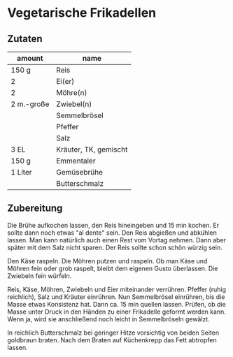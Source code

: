 <!--
categories: Braten, Gemüse, Getreide, Hauptspeise, Reis, Vegetarisch
source: https://www.chefkoch.de/rezepte/1631611270752104/Vegetarische-Frikadellen.html
-->

# Vegetarische Frikadellen

## Zutaten

amount | name
--- | ---
150 g | Reis
2  | Ei(er)
2  | Möhre(n)
2 m.-große | Zwiebel(n)
  | Semmelbrösel
  | Pfeffer
  | Salz
3 EL | Kräuter, TK, gemischt
150 g | Emmentaler
1 Liter | Gemüsebrühe
  | Butterschmalz

## Zubereitung

Die Brühe aufkochen lassen, den Reis hineingeben und 15 min kochen. Er sollte dann noch etwas "al dente" sein. Den Reis abgießen und abkühlen lassen. Man kann natürlich auch einen Rest vom Vortag nehmen. Dann aber später mit dem Salz nicht sparen. Der Reis sollte schon schön würzig sein.

Den Käse raspeln. Die Möhren putzen und raspeln. Ob man Käse und Möhren fein oder grob raspelt, bleibt dem eigenen Gusto überlassen. Die Zwiebeln fein würfeln.

Reis, Käse, Möhren, Zwiebeln und Eier miteinander verrühren. Pfeffer (ruhig reichlich), Salz und Kräuter einrühren. Nun Semmelbrösel einrühren, bis die Masse etwas Konsistenz hat. Dann ca. 15 min quellen lassen. Prüfen, ob die Masse unter Druck in den Händen zu einer Frikadelle geformt werden kann. Wenn ja, wird sie anschließend noch leicht in Semmelbröseln gewälzt.

In reichlich Butterschmalz bei geringer Hitze vorsichtig von beiden Seiten goldbraun braten. Nach dem Braten auf Küchenkrepp das Fett abtropfen lassen.